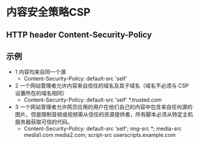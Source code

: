 # 内容安全策略CSP
## HTTP header Content-Security-Policy
## <meta http-equiv="Content-Security-Policy" content="default-src 'self'; img-src https://*; child-src 'none';" />
## 示例
- 1 内容均来自同一个源
  - Content-Security-Policy: default-src 'self'
- 2 一个网站管理者允许内容来自信任的域名及其子域名（域名不必须与 CSP 设置所在的域名相同）
  - Content-Security-Policy: default-src 'self' *.trusted.com
- 3 一个网站管理者允许网页应用的用户在他们自己的内容中包含来自任何源的图片，但是限制音频或视频需从信任的资源提供者，所有脚本必须从特定主机服务器获取可信的代码。
  - Content-Security-Policy: default-src 'self'; img-src *; media-src media1.com media2.com; script-src userscripts.example.com

